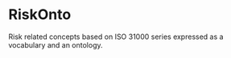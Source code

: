 # RiskOnto

Risk related concepts based on ISO 31000 series expressed as a vocabulary and an ontology.